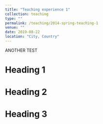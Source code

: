 ```yaml
---
title: "Teaching experience 1"
collection: teaching
type: ""
permalink: /teaching/2014-spring-teaching-1
venue: ""
date: 2019-08-22
location: "City, Country"
---
```

ANOTHER TEST

Heading 1
======

Heading 2
======

Heading 3
======
